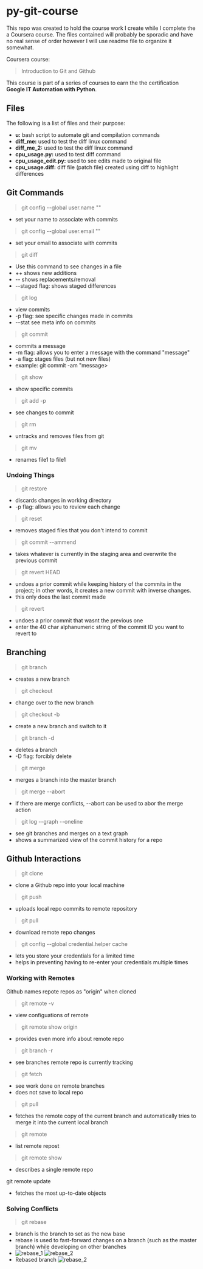 # py-git-course
This repo was created to hold the course work I create while I
complete the a Coursera course. The files contained will probably be
sporadic and have no real sense of order however I will use readme
file to organize it somewhat.

Coursera course:
> Introduction to Git and Github

This course is part of a series of courses to earn the the
certification  **Google IT Automation with Python**.

## Files
The following is a list of files and their purpose:
- **u:** bash script to automate git and compilation commands
- **diff_me:** used to test the diff linux command
- **diff_me_2:** used to test the diff linux command
- **cpu_usage.py:** used to test diff command
- **cpu_usage_edit.py:** used to see edits made to original file
- **cpu_usage.diff:** diff file (patch file) created using diff to highlight differences

## Git Commands
> git config --global user.name "<name>"
- set your name to associate with commits

> git config --global user.email "<email>"
- set your email to associate with commits

> git diff <file>
- Use this command to see changes in a file
- ++ shows new additions
- -- shows replacements/removal
- --staged flag: shows staged differences

> git log
- view commits
- -p flag: see specific changes made in commits
- --stat see meta info on commits

> git commit
- commits a message
- -m flag: allows you to enter a message with the command "message"
- -a flag: stages files (but not new files)
- example: git commit -am "message>

> git show <commit id>
- show specific commits

> git add -p
- see changes to commit

> git rm <file>
- untracks and removes files from git

> git mv <file1> <file2>
- renames file1 to file1

### Undoing Things
> git restore <file>
- discards changes in working directory
- -p flag: allows you to review each change

> git reset
- removes staged files that you don't intend to commit

> git commit --ammend
- takes whatever is currently in the staging area and overwrite the previous commit

> git revert HEAD
- undoes a prior commit while keeping history of the commits in the project; in other words, it creates a new commit with inverse changes.
- this only does the last commit made

> git revert <commit id>
- undoes a prior commit that wasnt the previous one
- enter the 40 char alphanumeric string of the commit ID you want to revert to

## Branching
> git branch <branch-name>
- creates a new branch

> git checkout <branch-name>
- change over to the new branch

> git checkout -b <branch-name>
- create a new branch and switch to it

> git branch -d <branch-name>
- deletes a branch
- -D flag: forcibly delete

> git merge <branch-name>
- merges a branch into the master branch

> git merge --abort
- if there are merge conflicts, --abort can be used to abor the merge action

> git log --graph --oneline
- see git branches and merges on a text graph
- shows a summarized view of the commit history for a repo

## Github Interactions
> git clone <url>
- clone a Github repo into your local machine

> git push
- uploads local repo commits to remote repository

> git pull
- download remote repo changes

> git config --global credential.helper cache
- lets you store your credentials for a limited time
- helps in preventing having to re-enter your credentials multiple times

### Working with Remotes
Github names repote repos as "origin" when cloned
> git remote -v
- view configuations of remote

> git remote show origin
- provides even more info about remote repo

> git branch -r
- see branches remote repo is currently tracking

> git fetch
- see work done on remote branches
- does not save to local repo

> git pull
- fetches the remote copy of the current branch and automatically tries to merge it into the current local branch

> git remote
- list remote repost

> git remote show <name>
- describes a single remote repo

git remote update
- fetches the most up-to-date objects

### Solving Conflicts
> git rebase <branch>
- branch is the branch to set as the new base
- rebase is used to fast-forward changes on a branch (such as the master branch) while developing on other branches
- ![rebase_1](https://i.ibb.co/y4Cq5NX/rebase-1.png)  ![rebase_2](https://i.ibb.co/L9zmMfX/rebase-2.png)
- Rebased branch ![rebase_2](https://i.ibb.co/L9zmMfX/rebase-2.png)


